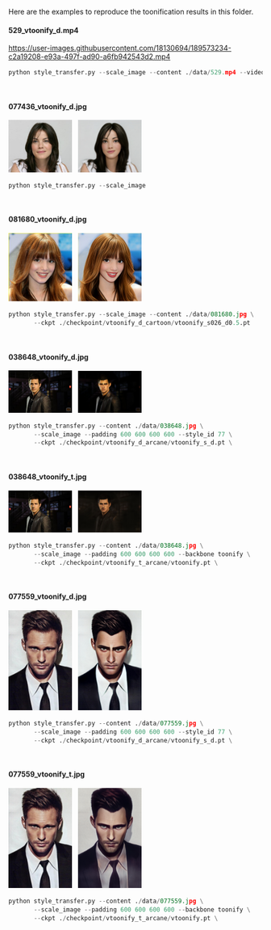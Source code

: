 Here are the examples to reproduce the toonification results in this folder.

#### 529_vtoonify_d.mp4
https://user-images.githubusercontent.com/18130694/189573234-c2a19208-e93a-497f-ad90-a6fb942543d2.mp4

```python
python style_transfer.py --scale_image --content ./data/529.mp4 --video
```
<br/>

#### 077436_vtoonify_d.jpg
<img src="./077436_input.jpg" width=25%> &nbsp; <img src="./077436_vtoonify_d.jpg" width=25%>

```python
python style_transfer.py --scale_image
```
<br/>

#### 081680_vtoonify_d.jpg
<img src="./081680_input.jpg" width=25%> &nbsp; <img src="./081680_vtoonify_d.jpg" width=25%>

```python
python style_transfer.py --scale_image --content ./data/081680.jpg \
       --ckpt ./checkpoint/vtoonify_d_cartoon/vtoonify_s026_d0.5.pt
```
<br/>

#### 038648_vtoonify_d.jpg
<img src="./038648_input.jpg" width=25%> &nbsp; <img src="./038648_vtoonify_d.jpg" width=25%>

```python
python style_transfer.py --content ./data/038648.jpg \
       --scale_image --padding 600 600 600 600 --style_id 77 \
       --ckpt ./checkpoint/vtoonify_d_arcane/vtoonify_s_d.pt \
```
<br/>

#### 038648_vtoonify_t.jpg
<img src="./038648_input.jpg" width=25%> &nbsp; <img src="./038648_vtoonify_t.jpg" width=25%>

```python
python style_transfer.py --content ./data/038648.jpg \
       --scale_image --padding 600 600 600 600 --backbone toonify \
       --ckpt ./checkpoint/vtoonify_t_arcane/vtoonify.pt \
```
<br/>

#### 077559_vtoonify_d.jpg
<img src="./077559_input.jpg" width=25%> &nbsp; <img src="./077559_vtoonify_d.jpg" width=25%>

```python
python style_transfer.py --content ./data/077559.jpg \
       --scale_image --padding 600 600 600 600 --style_id 77 \
       --ckpt ./checkpoint/vtoonify_d_arcane/vtoonify_s_d.pt \
```
<br/>

#### 077559_vtoonify_t.jpg
<img src="./077559_input.jpg" width=25%> &nbsp; <img src="./077559_vtoonify_t.jpg" width=25%>

```python
python style_transfer.py --content ./data/077559.jpg \
       --scale_image --padding 600 600 600 600 --backbone toonify \
       --ckpt ./checkpoint/vtoonify_t_arcane/vtoonify.pt \
```
